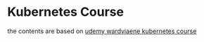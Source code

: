 # Kubernetes Course

the contents are based on [udemy wardviaene kubernetes course](https://github.com/wardviaene/kubernetes-course)

